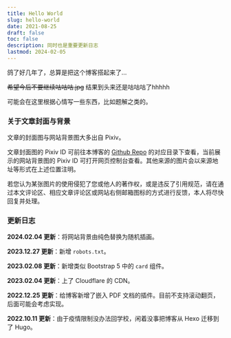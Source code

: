 ```yaml
---
title: Hello World
slug: hello-world
date: 2021-08-25
draft: false
toc: false
description: 同时也是重要更新日志
lastmod: 2024-02-05
---
```


鸽了好几年了，总算是把这个博客搭起来了…

~~希望今后不要继续咕咕咕.jpg~~ 结果到头来还是咕咕咕了hhhhh

可能会在这里根据心情写一些东西，比如题解之类的。

### 关于文章封面与背景

文章的封面图与网站背景图大多出自 Pixiv。

文章封面图的 Pixiv ID 可前往本博客的 [Github Repo](https://github.com/MegaOwIer/MegaOwIer.github.io/tree/master/content/post) 的对应目录下查看，当前展示的网站背景图的 Pixiv ID 可打开网页控制台查看。其他来源的图片会以来源地址等形式在上述位置注明。

若您认为某张图片的使用侵犯了您或他人的著作权，或是违反了引用规范，请在通过本文评论区、相应文章评论区或网站右侧邮箱图标的方式进行反馈，本人将尽快回复并处理。

### 更新日志

**2024.02.04 更新**：将网站背景由纯色替换为随机插画。

**2023.12.27 更新**：新增 `robots.txt`。

**2023.02.08 更新**：新增类似 Bootstrap 5 中的 `card` 组件。

**2023.02.04 更新**：上了 Cloudflare 的 CDN。

**2022.12.25 更新**：给博客新增了嵌入 PDF 文档的插件。目前不支持滚动翻页，后面可能会考虑实现。

**2022.10.11 更新**：由于疫情限制没办法回学校，闲着没事把博客从 Hexo 迁移到了 Hugo。
